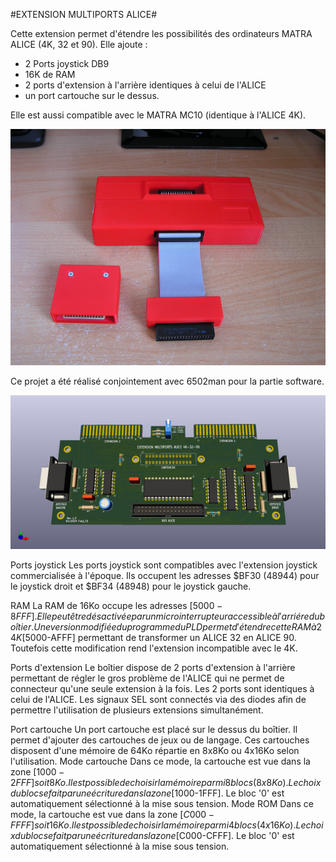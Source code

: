 #EXTENSION MULTIPORTS ALICE#

Cette extension permet d'étendre les possibilités des ordinateurs MATRA ALICE (4K, 32 et 90).
Elle ajoute :
 - 2 Ports joystick DB9
 - 16K de RAM
 - 2 ports d'extension à l'arrière identiques à celui de l'ALICE
 - un port cartouche sur le dessus.

Elle est aussi compatible avec le MATRA MC10 (identique à l'ALICE 4K).

![Extension multiports](./Extension.jpg?raw=true "Optional Title")

Ce projet a été réalisé conjointement avec 6502man pour la partie software.

![Platine principale](./EXP_Alice.jpg?raw=true "Optional Title")
 
 
 Ports joystick 
 Les ports joystick sont compatibles avec l'extension joystick commercialisée à l'époque.
 Ils occupent les adresses $BF30 (48944) pour le joystick droit et $BF34 (48948) pour le joystick gauche.
 
 RAM
 La RAM de 16Ko occupe les adresses [$5000-8FFF]. Elle peut être désactivée par un micro interrupteur accessible à l'arriére du boîtier. Une version modifiée du programme du PLD permet d'étendre cette RAM à 24K [$5000-AFFF] permettant de transformer un ALICE 32 en ALICE 90. Toutefois cette modification rend l'extension incompatible avec le 4K.
 
 Ports d'extension
 Le boîtier dispose de 2 ports d'extension à l'arrière permettant de régler le gros problème de l'ALICE qui ne permet de connecteur qu'une seule extension à la fois.
 Les 2 ports sont identiques à celui de l'ALICE. Les signaux SEL sont connectés via des diodes afin de permettre l'utilisation de plusieurs extensions simultanément.
 
 Port cartouche
 Un port cartouche est placé sur le dessus du boîtier. Il permet d'ajouter des cartouches de jeux ou de langage.
 Ces cartouches disposent d'une mémoire de 64Ko répartie en 8x8Ko ou 4x16Ko selon l'utilisation.
 Mode cartouche
 Dans ce mode, la cartouche est vue dans la zone [$1000-2FFF] soit 8Ko. Il est possible de choisir la mémoire parmi 8 blocs (8x8Ko). Le choix du bloc se fait par une écriture dans la zone [$1000-1FFF].
 Le bloc '0' est automatiquement sélectionné à la mise sous tension.
 Mode ROM
 Dans ce mode, la cartouche est vue dans la zone [$C000-FFFF] soit 16Ko. Il est possible de choisir la mémoire parmi 4 blocs (4x16Ko). Le choix du bloc se fait par une écriture dans la zone [$C000-CFFF].
 Le bloc '0' est automatiquement sélectionné à la mise sous tension.
 
